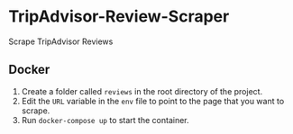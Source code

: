 # TripAdvisor-Review-Scraper
Scrape TripAdvisor Reviews

## Docker
1. Create a folder called `reviews` in the root directory of the project.
2. Edit the `URL` variable in the `env` file to point to the page that you want to scrape.
3. Run `docker-compose up` to start the container.